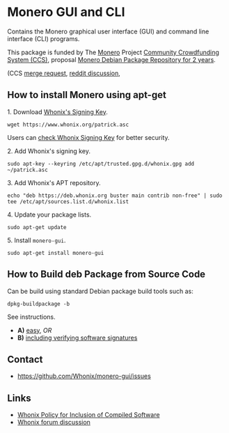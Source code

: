 # Monero GUI and CLI #

Contains the Monero graphical user interface (GUI) and command line interface
(CLI) programs.

This package is funded by The [Monero](https://www.getmonero.org/) Project
[Community Crowdfunding System (CCS)](https://ccs.getmonero.org/), proposal
[Monero Debian Package Repository for 2 years](https://ccs.getmonero.org/proposals/adrelanos-debian-package.html).

(CCS [merge request](https://repo.getmonero-gui.org/monero-gui-project/ccs-proposals/-/merge_requests/130),
[reddit discussion](https://www.reddit.com/r/Monero/comments/fc8c2j/whonix_lead_developer_wants_to_maintain_a_debian/fjbicev/),

## How to install Monero using apt-get ##

1\. Download [Whonix's Signing Key](https://www.whonix.org/wiki/Whonix_Signing_Key).

```
wget https://www.whonix.org/patrick.asc
```

Users can [check Whonix Signing Key](https://www.whonix.org/wiki/Whonix_Signing_Key) for better security.

2\. Add Whonix's signing key.

```
sudo apt-key --keyring /etc/apt/trusted.gpg.d/whonix.gpg add ~/patrick.asc
```

3\. Add Whonix's APT repository.

```
echo "deb https://deb.whonix.org buster main contrib non-free" | sudo tee /etc/apt/sources.list.d/whonix.list
```

4\. Update your package lists.

```
sudo apt-get update
```

5\. Install `monero-gui`.

```
sudo apt-get install monero-gui
```

## How to Build deb Package from Source Code ##

Can be build using standard Debian package build tools such as:

```
dpkg-buildpackage -b
```

See instructions.

* **A)** [easy](https://www.whonix.org/wiki/Dev/Build_Documentation/monero-gui/easy), _OR_
* **B)** [including verifying software signatures](https://www.whonix.org/wiki/Dev/Build_Documentation/monero-gui)

## Contact ##

* https://github.com/Whonix/monero-gui/issues

## Links ##

* [Whonix Policy for Inclusion of Compiled Software](https://forums.whonix.org/t/policy-for-inclusion-of-compiled-software/6635)
* [Whonix forum discussion](https://forums.whonix.org/t/monero-and-whonix-sitting-in-a-tree/5949/24)
